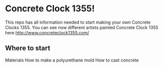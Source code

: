 # Concrete Clock 1355!
This repo has all information needed to start making your own Concrete Clocks 1355. You can see now different artists painted Concrete Clock 1355 here http://www.concreteclock1355.com/

## Where to start
Materials
How to make a polyurethane mold
How to cast concrete
